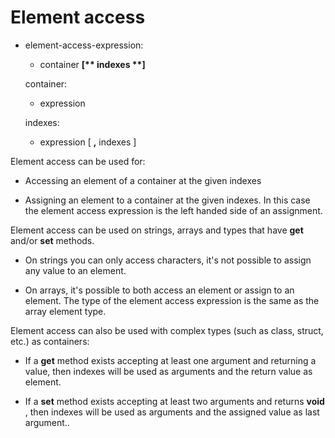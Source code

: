 <div id="element-access" class="section level1">

Element access
==============

-   element-access-expression:

    -   container **[\*\* indexes \*\*]**

    container:

    -   expression

    indexes:

    -   expression [ **,** indexes ]

Element access can be used for:

-   Accessing an element of a container at the given indexes

-   Assigning an element to a container at the given indexes. In this
    case the element access expression is the left handed side of an
    assignment.

Element access can be used on strings, arrays and types that have
**get** and/or **set** methods.

-   On strings you can only access characters, it's not possible to
    assign any value to an element.

-   On arrays, it's possible to both access an element or assign to an
    element. The type of the element access expression is the same as
    the array element type.

Element access can also be used with complex types (such as class,
struct, etc.) as containers:

-   If a **get** method exists accepting at least one argument and
    returning a value, then indexes will be used as arguments and the
    return value as element.

-   If a **set** method exists accepting at least two arguments and
    returns **void** , then indexes will be used as arguments and the
    assigned value as last argument..

</div>
